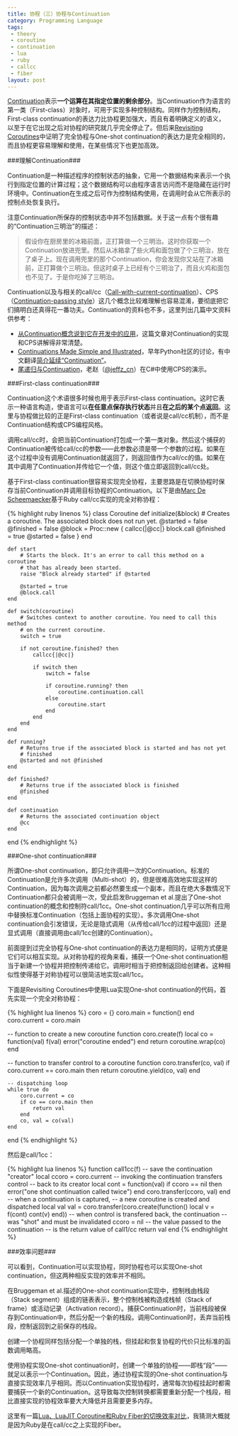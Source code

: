 ```yaml
---
title: 协程（三）协程与Continuation
category: Programming Language
tags:
 - theory
 - coroutine
 - continuation
 - lua
 - ruby
 - callcc
 - fiber
layout: post
---
```


[Continuation](http://en.wikipedia.org/wiki/Continuation)表示**一个运算在其指定位置的剩余部分**。当Continuation作为语言的第一类（First-class）对象时，可用于实现多种控制结构。同样作为控制结构，First-class continuation的表达力比协程更加强大，而且有着明确定义的语义，以至于在它出现之后对协程的研究就几乎完全停止了。但后来[Revisiting Coroutines](http://www.inf.puc-rio.br/~roberto/docs/MCC15-04.pdf)中证明了完全协程与One-shot continuation的表达力是完全相同的，而且协程更容易理解和使用，在某些情况下也更加高效。

###理解Continuation###

Continuation是一种描述程序的控制状态的抽象，它用一个数据结构来表示一个执行到指定位置的计算过程；这个数据结构可以由程序语言访问而不是隐藏在运行时环境中。Continuation在生成之后可作为控制结构使用，在调用时会从它所表示的控制点处恢复执行。

注意Continuation所保存的控制状态中并不包括数据。关于这一点有个很有趣的“Continuation三明治”的描述：

>假设你在厨房里的冰箱前面，正打算做一个三明治。这时你获取一个Continuation放进兜里。然后从冰箱拿了些火鸡和面包做了个三明治，放在了桌子上。现在调用兜里的那个Continuation，你会发现你又站在了冰箱前，正打算做个三明治。但这时桌子上已经有个三明治了，而且火鸡和面包也不见了。于是你吃掉了三明治。

Continuation以及与相关的call/cc（[Call-with-current-continuation](http://en.wikipedia.org/wiki/Call-with-current-continuation)）、CPS（[Continuation-passing style](http://en.wikipedia.org/wiki/Continuation-passing_style)）这几个概念比较难理解也容易混淆，要彻底把它们搞明白还真得花一番功夫。Continuation的资料也不多，这里列出几篇中文资料供参考：

* [从Continuation概念说到它在开发中的应用](http://tech.ccidnet.com/art/1077/20050722/292705_1.html)，这篇文章对Continuation的实现和CPS讲解得非常清楚。
* [Continuations Made Simple and Illustrated](http://www.ps.uni-saarland.de/~duchier/python/continuations.html)，早年Python社区的讨论，有中文翻译[简介延续“Continuation”](http://shiningray.cn/continuations.html)。
* [尾递归与Continuation](http://blog.zhaojie.me/2009/03/tail-recursion-and-continuation.html)，老赵（[@jeffz_cn](https://twitter.com/jeffz_cn)）在C#中使用CPS的演示。

###First-class continuation###

Continuation这个术语很多时候也用于表示First-class continuation。这时它表示一种语言构造，使语言可以**在任意点保存执行状态**并且**在之后的某个点返回**。这里与协程做比较的正是First-class continuation（或者说是call/cc机制），而不是Continuation结构或CPS编程风格。

调用call/cc时，会把当前Continuation打包成一个第一类对象。然后这个捕获的Continuation被传给call/cc的参数——此参数必须是带一个参数的过程。如果在这个过程中没有调用Continuation就返回了，则返回值作为call/cc的值。如果在其中调用了Continuation并传给它一个值，则这个值立即返回到call/cc处。

基于First-class continuation很容易实现完全协程，主要思路是在切换协程时保存当前Continuation并调用目标协程的Continuation。以下是由[Marc De Scheemaecker](http://liber.sourceforge.net/coroutines.rb)基于Ruby call/cc实现的完全对称协程：

{% highlight ruby linenos %}
class Coroutine
    def initialize(&block)
        # Creates a coroutine. The associated block does not run yet.
        @started = false
        @finished = false
        @block = Proc::new {
            callcc{|@cc|}
            block.call
            @finished = true
            @started = false
        }
    end

    def start
        # Starts the block. It's an error to call this method on a coroutine
        # that has already been started.
        raise "Block already started" if @started

        @started = true
        @block.call
    end

    def switch(coroutine)
        # Switches context to another coroutine. You need to call this method
        # on the current coroutine.
        switch = true

        if not coroutine.finished? then
            callcc{|@cc|}

            if switch then
                switch = false

                if coroutine.running? then
                    coroutine.continuation.call
                else
                    coroutine.start
                end
            end
        end
    end

    def running?
        # Returns true if the associated block is started and has not yet
        # finished
        @started and not @finished
    end

    def finished?
        # Returns true if the associated block is finished
        @finished
    end

    def continuation
        # Returns the associated continuation object
        @cc
    end
end
{% endhighlight %}

###One-shot continuation###

所谓One-shot continuation，即只允许调用一次的Continuation。标准的Continuation是允许多次调用（Multi-shot）的，但是很难高效地实现这样的Continuation，因为每次调用之前都必然要生成一个副本，而且在绝大多数情况下Continuation都只会被调用一次，受此启发Bruggeman et al.提出了One-shot continuation的概念和控制符call/1cc。One-shot continuation几乎可以所有应用中替换标准Continuation（包括上面协程的实现）。多次调用One-shot continuation会引发错误，无论是隐式调用（从传给call/1cc的过程中返回）还是显式调用（直接调用由call/1cc创建的Continuation）。

前面提到过完全协程与One-shot continuation的表达力是相同的，证明方式便是它们可以相互实现。从对称协程的视角来看，捕获一个One-shot continuation相当于新建一个协程并把控制传递给它。调用时相当于把控制返回给创建者。这种相似性使得基于对称协程可以很简洁地实现call/1cc。

下面是Revisiting Coroutines中使用Lua实现One-shot continuation的代码，首先实现一个完全对称协程：

{% highlight lua linenos %}
coro = {}
coro.main = function() end
coro.current = coro.main

-- function to create a new coroutine
function coro.create(f)
    local co = function(val)
        f(val)
        error("coroutine ended")
    end
    return coroutine.wrap(co)
end

-- function to transfer control to a coroutine
function coro.transfer(co, val)
    if coro.current == coro.main then
        return coroutine.yield(co, val)
    end

    -- dispatching loop
    while true do
        coro.current = co
        if co == coro.main then
            return val
        end
        co, val = co(val)
    end
end
{% endhighlight %}

然后是call/1cc：

{% highlight lua linenos %}
function call1cc(f)
    -- save the continuation "creator"
    local ccoro = coro.current
    -- invoking the continuation transfers control
    -- back to its creator
    local cont = function(val)
        if ccoro == nil then
            error("one shot continuation called twice")
        end
        coro.transfer(ccoro, val)
    end
    -- when a continuation is captured,
    -- a new coroutine is created and dispatched
    local val
    val = coro.transfer(coro.create(function()
        local v = f(cont)
        cont(v)
    end))
    -- when control is transfered back, the continuation
    -- was "shot" and must be invalidated
    ccoro = nil
    -- the value passed to the continuation
    -- is the return value of call1/cc
    return val
end
{% endhighlight %}

###效率问题###

可以看到，Continuation可以实现协程，同时协程也可以实现One-shot continuation，但这两种相反实现的效率并不相同。

在Bruggeman et al.描述的One-shot continuation实现中，控制栈由栈段（Stack segment）组成的链表表示，整个控制栈被构造成栈帧（Stack of frame）或活动记录（Activation record）。捕获Continuation时，当前栈段被保存到Continuation中，然后分配一个新的栈段。调用Continuation时，丢弃当前栈段，控制返回到之前保存的栈段。

创建一个协程同样包括分配一个单独的栈，但挂起和恢复协程的代价只比标准的函数调用略高。

使用协程实现One-shot continuation时，创建一个单独的协程——即栈“段”——就足以表示一个Continuation。因此，通过协程实现的One-shot continuation与直接实现效率几乎相同。而以Continuation实现协程时，通常每次协程挂起时都需要捕获一个新的Continuation。这导致每次控制转换都需要重新分配一个栈段，相比直接实现的协程效率要大大降低并且需要更多内存。

这里有一篇[Lua、LuaJIT Coroutine和Ruby Fiber的切换效率对比](http://www.blogjava.net/killme2008/archive/2010/03/02/314264.html)，我猜测大概就是因为Ruby是在call/cc之上实现的Fiber。
